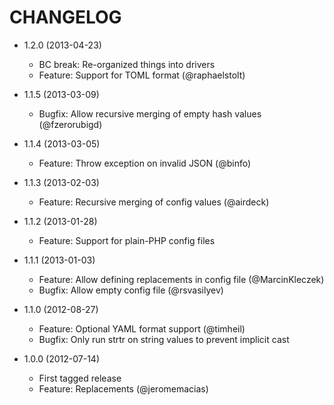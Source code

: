 CHANGELOG
=========

* 1.2.0 (2013-04-23)

  * BC break: Re-organized things into drivers
  * Feature: Support for TOML format (@raphaelstolt)

* 1.1.5 (2013-03-09)

  * Bugfix: Allow recursive merging of empty hash values (@fzerorubigd)

* 1.1.4 (2013-03-05)

  * Feature: Throw exception on invalid JSON (@binfo)

* 1.1.3 (2013-02-03)

  * Feature: Recursive merging of config values (@airdeck)

* 1.1.2 (2013-01-28)

  * Feature: Support for plain-PHP config files

* 1.1.1 (2013-01-03)

  * Feature: Allow defining replacements in config file (@MarcinKleczek)
  * Bugfix: Allow empty config file (@rsvasilyev)

* 1.1.0 (2012-08-27)

  * Feature: Optional YAML format support (@timheil)
  * Bugfix: Only run strtr on string values to prevent implicit cast

* 1.0.0 (2012-07-14)

  * First tagged release
  * Feature: Replacements (@jeromemacias)
